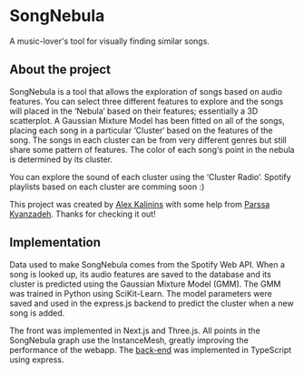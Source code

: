 # SongNebula

A music-lover's tool for visually finding similar songs.

## About the project

SongNebula is a tool that allows the exploration of songs based on audio features. You can select three different features to explore
and the songs will placed in the &lsquo;Nebula&lsquo; based on their features; essentially a 3D scatterplot. A Gaussian Mixture Model
has been fitted on all of the songs, placing each song in a particular &lsquo;Cluster&lsquo; based on the features of the song. The
songs in each cluster can be from very different genres but still share some pattern of features. The color of each song&lsquo;s point in
the nebula is determined by its cluster.

You can explore the sound of each cluster using the &lsquo;Cluster Radio&lsquo;. Spotify playlists based on each cluster are comming soon :)

This project was created by [Alex Kalinins](https://github.com/alexkalinins) with some help from [Parssa Kyanzadeh](https://github.com/parssak). Thanks for checking it out!


## Implementation

Data used to make SongNebula comes from the Spotify Web API. When a song is looked up, its audio features are saved to the database and its
cluster is predicted using the Gaussian Mixture Model (GMM). The GMM was trained in Python using SciKit-Learn. The model parameters were saved
and used in the express.js backend to predict the cluster when a new song is added.


The front was implemented in Next.js and Three.js. All points in the SongNebula graph use the InstanceMesh, greatly improving the performance
of the webapp. The [back-end](https://github.com/alexkalinins/song-nebula-backend) was implemented in TypeScript using express.

